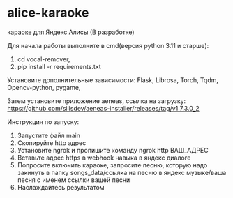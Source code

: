 # alice-karaoke
караоке для Яндекс Алисы (В разработке)

Для начала работы выполните в cmd(версия python 3.11 и старше):
1. cd vocal-remover,
2. pip install -r requirements.txt

Установите дополнительные зависимости:
Flask,
Librosa,
Torch,
Tqdm,
Opencv-python,
pygame,

Затем установите приложение aeneas, ссылка на загрузку:
https://github.com/sillsdev/aeneas-installer/releases/tag/v1.7.3.0_2

Инструкция по запуску:
1. Запустите файл main
2. Скопируйте http адрес
3. Установите ngrok и пропишите команду ngrok http ВАШ_АДРЕС
4. Вставьте адрес https в webhook навыка в яндекс диалоге
5. Попросите включить караоке, запросите песню, которую надо закинуть в папку songs_data/ссылка на песню в яндекс музыке/ваша песня с именем ссылки вашей песни
6. Наслаждайтесь результатом
